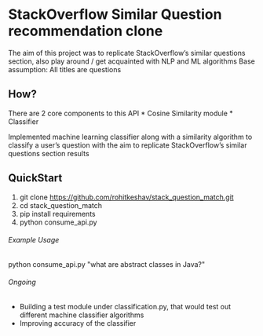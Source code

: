# StackOverflow Similar Question recommendation clone
The aim of this project was to replicate StackOverflow’s similar questions section, also play around / get acquainted with NLP and ML algorithms
Base assumption: All titles are questions

## How?
There are 2 core components to this API
    * Cosine Similarity module
    * Classifier

Implemented machine learning classifier along with a similarity algorithm to classify a user’s question 
with the aim to replicate StackOverflow’s similar questions section results

## QuickStart
   1. git clone https://github.com/rohitkeshav/stack_question_match.git
   2. cd stack_question_match
   3. pip install requirements
   4. python consume_api.py <query>

###### Example Usage
   python consume_api.py "what are abstract classes in Java?"

###### Ongoing
   * Building a test module under classification.py, that would test out different machine classifier algorithms 
   * Improving accuracy of the classifier
